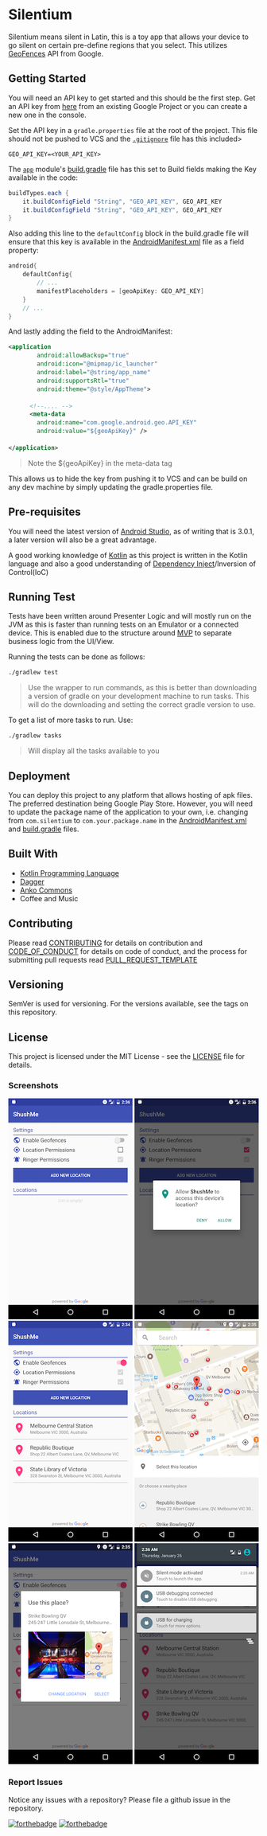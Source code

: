 # Silentium

Silentium means silent in Latin, this is a toy app that allows your device to go silent on certain pre-define regions that you select. This utilizes [GeoFences](https://developer.android.com/training/location/geofencing.html) API from Google.

## Getting Started

You will need an API key to get started and this should be the first step.
Get an API key from [here](https://console.developers.google.com) from an existing Google Project or you can create a new one in the console.

Set the API key in a `gradle.properties` file at the root of the project. This file should not be pushed to VCS and the [`.gitignore`](./.gitignore) file has this included>

```properties
GEO_API_KEY=<YOUR_API_KEY>
```

The [`app`](./app) module's [build.gradle](./app/build.gradle) file has this set to Build fields making the Key available in the code:

```groovy
buildTypes.each {
    it.buildConfigField "String", "GEO_API_KEY", GEO_API_KEY
    it.buildConfigField "String", "GEO_API_KEY", GEO_API_KEY
}
```

Also adding this line to the `defaultConfig` block in the build.gradle file will ensure that this key is available in the [AndroidManifest.xml](./app/src/main/AndroidManifest.xml) file as a field property:

```groovy
android{
    defaultConfig{
        // ...
        manifestPlaceholders = [geoApiKey: GEO_API_KEY]
    }
    // ...
}
```

And lastly adding the field to the AndroidManifest:

```xml
<application
        android:allowBackup="true"
        android:icon="@mipmap/ic_launcher"
        android:label="@string/app_name"
        android:supportsRtl="true"
        android:theme="@style/AppTheme">
      
      <!--.... -->    
      <meta-data
        android:name="com.google.android.geo.API_KEY"
        android:value="${geoApiKey}" />
            
</application>
```
> Note the ${geoApiKey} in the meta-data tag

This allows us to hide the key from pushing it to VCS and can be build on any dev machine by simply updating the gradle.properties file.


## Pre-requisites

You will need the latest version of [Android Studio](https://developer.android.com/studio/index.html), as of writing that is 3.0.1, a later version will also be a great advantage.

A good working knowledge of [Kotlin](https://kotlinlang.org/) as this project is written in the Kotlin language and also a good understanding of [Dependency Inject](https://en.wikipedia.org/wiki/Dependency_injection)/Inversion of Control(IoC)

## Running Test
 
 Tests have been written around Presenter Logic and will mostly run on the JVM as this is faster than running tests on an Emulator or a connected device. This is enabled due to the structure around [MVP](https://antonioleiva.com/mvp-android) to separate business logic from the UI/View.
 
 Running the tests can be done as follows:
 
```bash
./gradlew test
```
> Use the wrapper to run commands, as this is better than downloading a version of gradle on your development machine to run tasks. This will do the downloading and setting the correct gradle version to use.

To get a list of more tasks to run. Use:

```bash
./gradlew tasks
```
> Will display all the tasks available to you


## Deployment

You can deploy this project to any platform that allows hosting of apk files. The preferred destination being Google Play Store. However, you will need to update the package name of the application to your own, i.e. changing from `com.silentium` to `com.your.package.name` in the [AndroidManifest.xml](./app/src/main/AndroidManifest.xml) and [build.gradle](./app/build.gradle) files.

## Built With

+ [Kotlin Programming Language](https://kotlinlang.org)
+ [Dagger](https://google.github.io/dagger/)
+ [Anko Commons](https://github.com/Kotlin/anko)
+ Coffee and Music

## Contributing

Please read [CONTRIBUTING](./CONTRIBUTING.md) for details on contribution and [CODE_OF_CONDUCT](./CODE_OF_CONDUCT.md) for details on code of conduct, and the process for submitting pull requests read [PULL_REQUEST_TEMPLATE](./PULL_REQUEST_TEMPLATE.md)

## Versioning

SemVer is used for versioning. For the versions available, see the tags on this repository.

## License

This project is licensed under the MIT License - see the [LICENSE](./LICENSE) file for details.

### Screenshots

![Screenshot1](screenshots/screen_1.png) ![Screenshot2](screenshots/screen_2.png) ![Screenshot3](screenshots/screen_3.png)
![Screenshot4](screenshots/screen_4.png) ![Screenshot5](screenshots/screen_5.png) ![Screenshot6](screenshots/screen_6.png)


### Report Issues
Notice any issues with a repository? Please file a github issue in the repository.

[![forthebadge](http://forthebadge.com/images/badges/built-for-android.svg)](http://forthebadge.com)
[![forthebadge](http://forthebadge.com/images/badges/built-with-love.svg)](http://forthebadge.com)